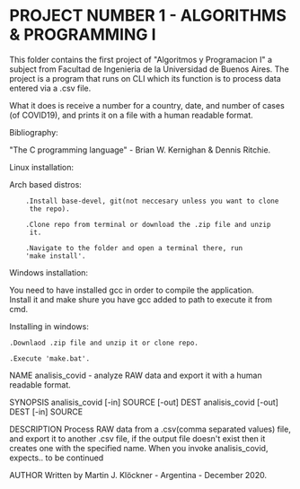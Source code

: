# PROJECT NUMBER 1 - ALGORITHMS & PROGRAMMING I

This folder contains the first project of "Algoritmos y 
Programacion I" a subject from Facultad de Ingenieria de la
Universidad de Buenos Aires. The project is a program that 
runs on CLI which its function is to process data entered via 
a .csv file.

What it does is receive a number for a country, date, and number of
cases (of COVID19), and prints it on a file with a human readable
format.

Bibliography:

"The C programming language" - Brian W. Kernighan & Dennis Ritchie.


Linux installation:

Arch based distros:
	
		.Install base-devel, git(not neccesary unless you want to clone
		 the repo).
		 
		.Clone repo from terminal or download the .zip file and unzip
		 it.
		 
		.Navigate to the folder and open a terminal there, run
		'make install'.

Windows installation:

You need to have installed gcc in order to compile the application.  
Install it and make shure you have gcc added to path to execute it from
cmd.

Installing in windows:

	.Downlaod .zip file and unzip it or clone repo.
	
	.Execute 'make.bat'.

	
NAME
	analisis_covid - analyze RAW data and export it with a human 
	readable format.

SYNOPSIS
	analisis_covid [-in] SOURCE [-out] DEST
	analisis_covid [-out] DEST [-in] SOURCE

DESCRIPTION
	Process RAW data from a .csv(comma separated values) file,
	and export it to another .csv file, if the output file doesn't
	exist then it creates one with the specified name.
	When you invoke analisis_covid, expects.. to be continued


AUTHOR
	Written by Martin J. Klöckner - Argentina - December 2020.






